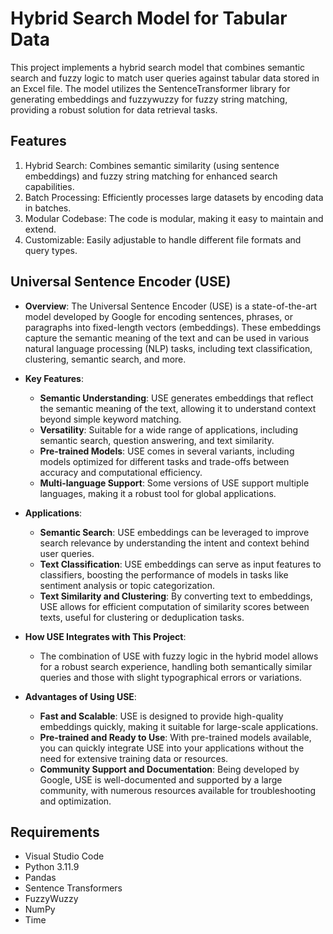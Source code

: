 # Hybrid Search Model for Tabular Data
This project implements a hybrid search model that combines semantic search and fuzzy logic to match user queries against tabular data stored in an Excel file. The model utilizes the SentenceTransformer library for generating embeddings and fuzzywuzzy for fuzzy string matching, providing a robust solution for data retrieval tasks.

## Features
1) Hybrid Search: Combines semantic similarity (using sentence embeddings) and fuzzy string matching for enhanced search capabilities.
2) Batch Processing: Efficiently processes large datasets by encoding data in batches.
3) Modular Codebase: The code is modular, making it easy to maintain and extend.
4) Customizable: Easily adjustable to handle different file formats and query types.

## Universal Sentence Encoder (USE)

- **Overview**: The Universal Sentence Encoder (USE) is a state-of-the-art model developed by Google for encoding sentences, phrases, or paragraphs into fixed-length vectors (embeddings). These embeddings capture the semantic meaning of the text and can be used in various natural language processing (NLP) tasks, including text classification, clustering, semantic search, and more.

- **Key Features**:
  - **Semantic Understanding**: USE generates embeddings that reflect the semantic meaning of the text, allowing it to understand context beyond simple keyword matching.
  - **Versatility**: Suitable for a wide range of applications, including semantic search, question answering, and text similarity.
  - **Pre-trained Models**: USE comes in several variants, including models optimized for different tasks and trade-offs between accuracy and computational efficiency.
  - **Multi-language Support**: Some versions of USE support multiple languages, making it a robust tool for global applications.

- **Applications**:
  - **Semantic Search**: USE embeddings can be leveraged to improve search relevance by understanding the intent and context behind user queries.
  - **Text Classification**: USE embeddings can serve as input features to classifiers, boosting the performance of models in tasks like sentiment analysis or topic categorization.
  - **Text Similarity and Clustering**: By converting text to embeddings, USE allows for efficient computation of similarity scores between texts, useful for clustering or deduplication tasks.

- **How USE Integrates with This Project**:
  - The combination of USE with fuzzy logic in the hybrid model allows for a robust search experience, handling both semantically similar queries and those with slight typographical errors or variations.

- **Advantages of Using USE**:
  - **Fast and Scalable**: USE is designed to provide high-quality embeddings quickly, making it suitable for large-scale applications.
  - **Pre-trained and Ready to Use**: With pre-trained models available, you can quickly integrate USE into your applications without the need for extensive training data or resources.
  - **Community Support and Documentation**: Being developed by Google, USE is well-documented and supported by a large community, with numerous resources available for troubleshooting and optimization.

## Requirements
* Visual Studio Code
* Python 3.11.9
* Pandas
* Sentence Transformers
* FuzzyWuzzy
* NumPy
* Time